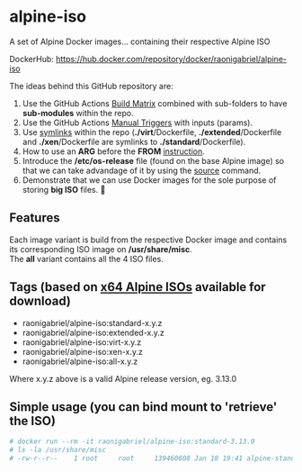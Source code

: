 # alpine-iso
A set of Alpine Docker images... containing their respective Alpine ISO

DockerHub: https://hub.docker.com/repository/docker/raonigabriel/alpine-iso

The ideas behind this GitHub repository are:
1. Use the GitHub Actions [Build Matrix](https://proandroiddev.com/how-to-github-actions-build-matrix-e6a1433a8ff5) combined with sub-folders to have **sub-modules** within the repo. 
2. Use the GitHub Actions [Manual Triggers](https://github.blog/changelog/2020-07-06-github-actions-manual-triggers-with-workflow_dispatch/) with inputs (params).
3. Use [symlinks](https://mokacoding.com/blog/symliks-in-git/) within the repo (**./virt**/Dockerfile, **./extended**/Dockerfile and **./xen**/Dockerfile are symlinks to **./standard**/Dockerfile).
4. How to use an **ARG** before the **FROM** [instruction](https://blog.bitsrc.io/how-to-pass-environment-info-during-docker-builds-1f7c5566dd0e).
5. Introduce the **/etc/os-release** file (found on the base Alpine image) so that we can take advandage of it by using the [source](https://linuxize.com/post/bash-source-command/) command.
6. Demonstrate that we can use Docker images for the sole purpose of storing **big ISO** files. 😬

## Features
Each image variant is build from the respective Docker image and contains its corresponding ISO image on **/usr/share/misc**.  
The **all** variant contains all the 4 ISO files.

## Tags (based on [x64 Alpine ISOs](https://www.alpinelinux.org/downloads/) available for download)
* raonigabriel/alpine-iso:standard-x.y.z
* raonigabriel/alpine-iso:extended-x.y.z
* raonigabriel/alpine-iso:virt-x.y.z
* raonigabriel/alpine-iso:xen-x.y.z
* raonigabriel/alpine-iso:all-x.y.z

Where x.y.z above is a valid Alpine release version, eg. 3.13.0

## Simple usage (you can bind mount to 'retrieve' the ISO)

```sh
# docker run --rm -it raonigabriel/alpine-iso:standard-3.13.0
# ls -la /usr/share/misc
# -rw-r--r--    1 root     root     139460608 Jan 18 19:41 alpine-standard-3.13.0-x86_64.iso
```